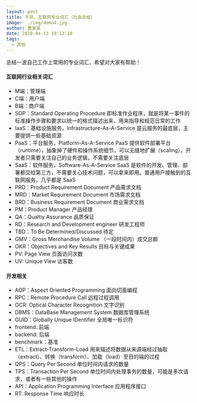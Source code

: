 ```yaml
---
layout: post
title: 干货，互联网专业词汇（吐血总结）
image: ../img/demo4.jpg
author: 曹某某
date: 2020-04-13 19:13:10
tags: 
  - 其他
---
```


总结一波自己工作上常用的专业词汇，希望对大家有帮助！

#### 互联网行业相关词汇
- M端：管理端
- C端：用户端
- B端：商户端
- SOP：Standard Operating Procedure 即标准作业程序，就是将某一事件的标准操作步骤和要求以统一的格式描述出来，用来指导和规范日常的工作
- IaaS：基础设施服务，Infrastructure-As-A-Service 是云服务的最底层，主要提供一些基础资源
- PaaS：平台服务，Platform-As-A-Service PaaS 提供软件部署平台（runtime），抽象掉了硬件和操作系统细节，可以无缝地扩展（scaling）。开发者只需要关注自己的业务逻辑，不需要关注底层
- SaaS：软件服务，Software-As-A-Service SaaS 是软件的开发、管理、部署都交给第三方，不需要关心技术问题，可以拿来即用。普通用户接触到的互联网服务，几乎都是 SaaS
- PRD：Product Requirement Document 产品需求文档
- MRD：Market Requirement Document 市场需求文档
- BRD：Business Requirement Document 商业需求文档
- PM：Product Manager 产品经理
- QA：Qualtiy Assurance 品质保证
- RD：Research and Development engineer 研发工程师
- TBD：To Be Determined/Discussed 待定
- GMV：Gross Merchandise Volume （一段时间内）成交总额
- OKR：Objectives and Key Results 目标与关键成果
- PV: Page View 页面访问次数
- UV: Unique View 访客数


#### 开发相关
- AOP：Aspect Oriented Programming 面向切面编程
- RPC：Remote Procedure Call 远程过程调用
- OCR: Optical Character Recognition 文字识别
- DBMS：DataBase Management System 数据库管理系统
- GUID：Globally Unique IDentifier 全局唯一标识符
- frontend: 前端
- backend: 后端
- benchmark：基准
- ETL：Extract-Transform-Load 用来描述将数据从来源端经过抽取（extract）、转换（transform）、加载（load）至目的端的过程
- QPS：Query Per Second 单位时间内请求的数量
- TPS：Transaction Per Second 单位时间内处理事务的数量，可能是多次请求，或者有一些其他的操作
- API：Application Programming Interface 应用程序接口
- RT: Response Time 响应时长


